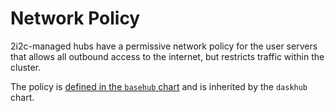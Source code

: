 # Network Policy

2i2c-managed hubs have a permissive network policy for the user servers that allows all outbound access to the internet, but restricts traffic within the cluster.

The policy is [defined in the `basehub` chart](https://github.com/2i2c-org/infrastructure/blob/master/helm-charts/basehub/values.yaml#L153) and is inherited by the `daskhub` chart.
